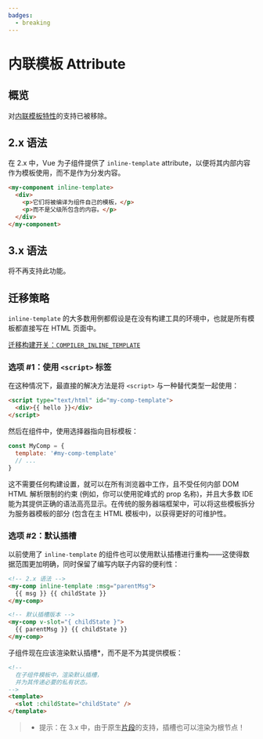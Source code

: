 ```yaml
---
badges:
  - breaking
---
```


# 内联模板 Attribute <MigrationBadges :badges="$frontmatter.badges" />

## 概览

对[内联模板特性](https://cn.vuejs.org/v2/guide/components-edge-cases.html#内联模板)的支持已被移除。

## 2.x 语法

在 2.x 中，Vue 为子组件提供了 `inline-template` attribute，以便将其内部内容作为模板使用，而不是作为分发内容。

```html
<my-component inline-template>
  <div>
    <p>它们将被编译为组件自己的模板，</p>
    <p>而不是父级所包含的内容。</p>
  </div>
</my-component>
```

## 3.x 语法

将不再支持此功能。

## 迁移策略

`inline-template` 的大多数用例都假设是在没有构建工具的环境中，也就是所有模板都直接写在 HTML 页面中。

[迁移构建开关：`COMPILER_INLINE_TEMPLATE`](migration-build.html#兼容性配置)

### 选项 #1：使用 `<script>` 标签

在这种情况下，最直接的解决方法是将 `<script>` 与一种替代类型一起使用：

```html
<script type="text/html" id="my-comp-template">
  <div>{{ hello }}</div>
</script>
```

然后在组件中，使用选择器指向目标模板：

```js
const MyComp = {
  template: '#my-comp-template'
  // ...
}
```

这不需要任何构建设置，就可以在所有浏览器中工作，且不受任何内部 DOM HTML 解析限制的约束 (例如，你可以使用驼峰式的 prop 名称)，并且大多数 IDE 能为其提供正确的语法高亮显示。在传统的服务器端框架中，可以将这些模板拆分为服务器模板的部分 (包含在主 HTML 模板中)，以获得更好的可维护性。

### 选项 #2：默认插槽

以前使用了 `inline-template` 的组件也可以使用默认插槽进行重构——这使得数据范围更加明确，同时保留了编写内联子内容的便利性：

```html
<!-- 2.x 语法 -->
<my-comp inline-template :msg="parentMsg">
  {{ msg }} {{ childState }}
</my-comp>

<!-- 默认插槽版本 -->
<my-comp v-slot="{ childState }">
  {{ parentMsg }} {{ childState }}
</my-comp>
```

子组件现在应该渲染默认插槽\*，而不是不为其提供模板：

```html
<!--
  在子组件模板中，渲染默认插槽，
  并为其传递必要的私有状态。
-->
<template>
  <slot :childState="childState" />
</template>
```

> - 提示：在 3.x 中，由于原生[片段](/guide/migration/fragments)的支持，插槽也可以渲染为根节点！
